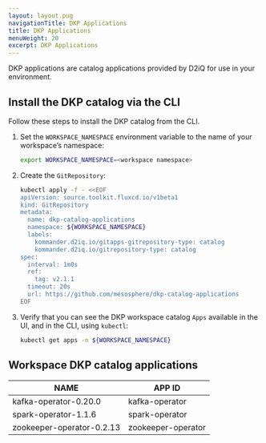 ```yaml
---
layout: layout.pug
navigationTitle: DKP Applications
title: DKP Applications
menuWeight: 20
excerpt: DKP Applications
---
```

<!-- TODO: settle down the link target to custom applications -->
DKP applications are catalog applications provided by D2iQ for use in your environment.

## Install the DKP catalog via the CLI

Follow these steps to install the DKP catalog from the CLI.

1.  Set the `WORKSPACE_NAMESPACE` environment variable to the name of your workspace’s namespace:

    ```bash
    export WORKSPACE_NAMESPACE=<workspace namespace>
    ```

1.  Create the `GitRepository`:

    ```sh
    kubectl apply -f - <<EOF
    apiVersion: source.toolkit.fluxcd.io/v1beta1
    kind: GitRepository
    metadata:
      name: dkp-catalog-applications
      namespace: ${WORKSPACE_NAMESPACE}
      labels:
        kommander.d2iq.io/gitapps-gitrepository-type: catalog
        kommander.d2iq.io/gitrepository-type: catalog
    spec:
      interval: 1m0s
      ref:
        tag: v2.1.1
      timeout: 20s
      url: https://github.com/mesosphere/dkp-catalog-applications  
    EOF
    ```

1.  Verify that you can see the DKP workspace catalog `Apps` available in the UI, and in the CLI, using `kubectl`:

    ```bash
    kubectl get apps -n ${WORKSPACE_NAMESPACE}
    ```

## Workspace DKP catalog applications

| NAME                          | APP ID                |
| ----------------------------- | --------------------- |
| kafka-operator-0.20.0         | kafka-operator        |
| spark-operator-1.1.6          | spark-operator        |
| zookeeper-operator-0.2.13     | zookeeper-operator    |
